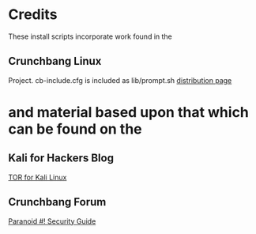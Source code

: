 Credits
=======
These install scripts incorporate work found in the

Crunchbang Linux
-------
Project. cb-include.cfg is included as lib/prompt.sh
[distribution page](http://crunchbang.org/)

and material based upon that which can be found on the
=======

Kali for Hackers Blog
-------
[TOR for Kali Linux](http://kali4hackers.blogspot.com/2013/06/tor-for-kali-linux.html)

Crunchbang Forum
-------
[Paranoid #! Security Guide](http://crunchbang.org/forums/viewtopic.php?id=24722)
